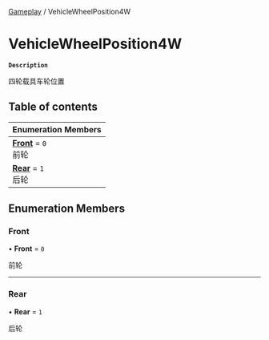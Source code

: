 [Gameplay](../modules/Gameplay.Gameplay.md) / VehicleWheelPosition4W

# VehicleWheelPosition4W <Badge type="tip" text="Enumeration" /> 

**`Description`**

四轮载具车轮位置

## Table of contents

| Enumeration Members |
| :-----|
| **[Front](Gameplay.VehicleWheelPosition4W.md#front)** = ``0`` <br> 前轮|
| **[Rear](Gameplay.VehicleWheelPosition4W.md#rear)** = ``1`` <br> 后轮|

## Enumeration Members

### Front  

• **Front** = ``0``

前轮

___

### Rear  

• **Rear** = ``1``

后轮

